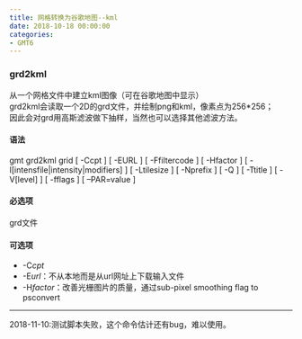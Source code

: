 ```yaml
---
title: 网格转换为谷歌地图--kml
date: 2018-10-18 00:00:00
categories:
- GMT6
---
```

### grd2kml
从一个网格文件中建立kml图像（可在谷歌地图中显示）  
grd2kml会读取一个2D的grd文件，并绘制png和kml，像素点为256*256；  
因此会对grd用高斯滤波做下抽样，当然也可以选择其他滤波方法。
#### 语法
gmt grd2kml grid [ -Ccpt ] [ -EURL ] [ -Ffiltercode ] [ -Hfactor ] [ -I[intensfile|intensity|modifiers] ] [ -Ltilesize ] [ -Nprefix ] [ -Q ] [ -Ttitle ] [ -V[level] ] [ -fflags ] [ –PAR=value ]  

#### 必选项
grd文件
#### 可选项
- -C*cpt*
- -E*url*：不从本地而是从url网址上下载输入文件
- -H*factor*：改善光栅图片的质量，通过sub-pixel smoothing flag to psconvert

---
2018-11-10:测试脚本失败，这个命令估计还有bug，难以使用。
